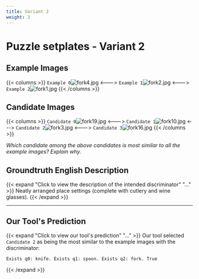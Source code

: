 ```yaml
---
title: Variant 2
weight: 3
---
```


# Puzzle setplates - Variant 2

## Example Images
{{< columns >}}
`Example 0`![fork4.jpg](/natscene_data/images/fork4.jpg)
<--->
`Example 1`![fork2.jpg](/natscene_data/images/fork2.jpg)
<--->
`Example 2`![fork1.jpg](/natscene_data/images/fork1.jpg)
{{< /columns >}}

## Candidate Images
{{< columns >}}
`Candidate 0`![fork19.jpg](/natscene_data/images/fork19.jpg)
<--->
`Candidate 1`![fork10.jpg](/natscene_data/images/fork10.jpg)
<--->
`Candidate 2`![fork3.jpg](/natscene_data/images/fork3.jpg)
<--->
`Candidate 3`![fork16.jpg](/natscene_data/images/fork16.jpg)
{{< /columns >}}

*Which candidate among the above candidates is most similar to all the example images? Explain why.*

## Groundtruth English Description

{{< expand "Click to view the description of the intended discriminator" "..." >}}
Neatly arranged place settings (complete with cutlery and wine glasses).
{{< /expand >}}

---



## Our Tool's Prediction

{{< expand "Click to view our tool's prediction" "..." >}}
Our tool selected `Candidate 2` as being the most similar to the example images with the discriminator:
```plaintext
Exists q0: knife. Exists q1: spoon. Exists q2: fork. True
```
{{< /expand >}}
